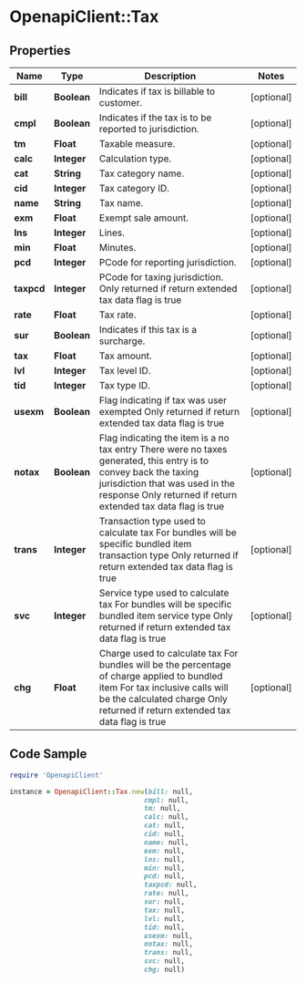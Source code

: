 # OpenapiClient::Tax

## Properties

Name | Type | Description | Notes
------------ | ------------- | ------------- | -------------
**bill** | **Boolean** | Indicates if tax is billable to customer. | [optional] 
**cmpl** | **Boolean** | Indicates if the tax is to be reported to jurisdiction. | [optional] 
**tm** | **Float** | Taxable measure. | [optional] 
**calc** | **Integer** | Calculation type. | [optional] 
**cat** | **String** | Tax category name. | [optional] 
**cid** | **Integer** | Tax category ID. | [optional] 
**name** | **String** | Tax name. | [optional] 
**exm** | **Float** | Exempt sale amount. | [optional] 
**lns** | **Integer** | Lines. | [optional] 
**min** | **Float** | Minutes. | [optional] 
**pcd** | **Integer** | PCode for reporting jurisdiction. | [optional] 
**taxpcd** | **Integer** | PCode for taxing jurisdiction.  Only returned if return extended tax data flag is true | [optional] 
**rate** | **Float** | Tax rate. | [optional] 
**sur** | **Boolean** | Indicates if this tax is a surcharge. | [optional] 
**tax** | **Float** | Tax amount. | [optional] 
**lvl** | **Integer** | Tax level ID. | [optional] 
**tid** | **Integer** | Tax type ID. | [optional] 
**usexm** | **Boolean** | Flag indicating if tax was user exempted  Only returned if return extended tax data flag is true | [optional] 
**notax** | **Boolean** | Flag indicating the item is a no tax entry  There were no taxes generated, this entry is to convey back the taxing jurisdiction that was used in the response  Only returned if return extended tax data flag is true | [optional] 
**trans** | **Integer** | Transaction type used to calculate tax  For bundles will be specific bundled item transaction type  Only returned if return extended tax data flag is true | [optional] 
**svc** | **Integer** | Service type used to calculate tax  For bundles will be specific bundled item service type  Only returned if return extended tax data flag is true | [optional] 
**chg** | **Float** | Charge used to calculate tax  For bundles will be the percentage of charge applied to bundled item  For tax inclusive calls will be the calculated charge  Only returned if return extended tax data flag is true | [optional] 

## Code Sample

```ruby
require 'OpenapiClient'

instance = OpenapiClient::Tax.new(bill: null,
                                 cmpl: null,
                                 tm: null,
                                 calc: null,
                                 cat: null,
                                 cid: null,
                                 name: null,
                                 exm: null,
                                 lns: null,
                                 min: null,
                                 pcd: null,
                                 taxpcd: null,
                                 rate: null,
                                 sur: null,
                                 tax: null,
                                 lvl: null,
                                 tid: null,
                                 usexm: null,
                                 notax: null,
                                 trans: null,
                                 svc: null,
                                 chg: null)
```


